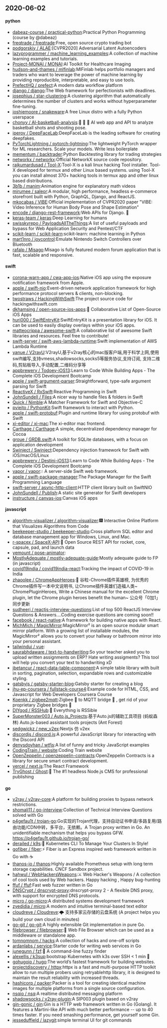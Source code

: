 ## 2020-06-02

#### python
* [dabeaz-course / practical-python](https://github.com/dabeaz-course/practical-python):Practical Python Programming (course by @dabeaz)
* [freqtrade / freqtrade](https://github.com/freqtrade/freqtrade):Free, open source crypto trading bot
* [podgorskiy / ALAE](https://github.com/podgorskiy/ALAE):[CVPR2020] Adversarial Latent Autoencoders
* [lazyprogrammer / machine_learning_examples](https://github.com/lazyprogrammer/machine_learning_examples):A collection of machine learning examples and tutorials.
* [Project-MONAI / MONAI](https://github.com/Project-MONAI/MONAI):AI Toolkit for Healthcare Imaging
* [hudson-and-thames / mlfinlab](https://github.com/hudson-and-thames/mlfinlab):MlFinlab helps portfolio managers and traders who want to leverage the power of machine learning by providing reproducible, interpretable, and easy to use tools.
* [PrefectHQ / prefect](https://github.com/PrefectHQ/prefect):A modern data workflow platform
* [django / django](https://github.com/django/django):The Web framework for perfectionists with deadlines.
* [josephius / star-clustering](https://github.com/josephius/star-clustering):A clustering algorithm that automatically determines the number of clusters and works without hyperparameter fine-tuning.
* [joshiemoore / snakeware](https://github.com/joshiemoore/snakeware):A free Linux distro with a fully Python userspace
* [chonyy / AI-basketball-analysis](https://github.com/chonyy/AI-basketball-analysis):🏀
🤖
🏀
AI web app and API to analyze basketball shots and shooting pose.
* [iperov / DeepFaceLab](https://github.com/iperov/DeepFaceLab):DeepFaceLab is the leading software for creating deepfakes.
* [PyTorchLightning / pytorch-lightning](https://github.com/PyTorchLightning/pytorch-lightning):The lightweight PyTorch wrapper for ML researchers. Scale your models. Write less boilerplate
* [mementum / backtrader](https://github.com/mementum/backtrader):Python Backtesting library for trading strategies
* [networkx / networkx](https://github.com/networkx/networkx):Official NetworkX source code repository.
* [rajkumardusad / Tool-X](https://github.com/rajkumardusad/Tool-X):Tool-X is a kali linux hacking Tool installer. Tool-X developed for termux and other Linux based systems. using Tool-X you can install almost 370+ hacking tools in termux app and other linux based distributions.
* [3b1b / manim](https://github.com/3b1b/manim):Animation engine for explanatory math videos
* [mirumee / saleor](https://github.com/mirumee/saleor):A modular, high performance, headless e-commerce storefront built with Python, GraphQL, Django, and ReactJS.
* [mkocabas / VIBE](https://github.com/mkocabas/VIBE):Official implementation of CVPR2020 paper "VIBE: Video Inference for Human Body Pose and Shape Estimation"
* [encode / django-rest-framework](https://github.com/encode/django-rest-framework):Web APIs for Django.
🎸
* [keras-team / keras](https://github.com/keras-team/keras):Deep Learning for humans
* [swisskyrepo / PayloadsAllTheThings](https://github.com/swisskyrepo/PayloadsAllTheThings):A list of useful payloads and bypass for Web Application Security and Pentest/CTF
* [scikit-learn / scikit-learn](https://github.com/scikit-learn/scikit-learn):scikit-learn: machine learning in Python
* [mart1nro / joycontrol](https://github.com/mart1nro/joycontrol):Emulate Nintendo Switch Controllers over Bluetooth
* [rafalp / Misago](https://github.com/rafalp/Misago):Misago is fully featured modern forum application that is fast, scalable and responsive.

#### swift
* [corona-warn-app / cwa-app-ios](https://github.com/corona-warn-app/cwa-app-ios):Native iOS app using the exposure notification framework from Apple.
* [apple / swift-nio](https://github.com/apple/swift-nio):Event-driven network application framework for high performance protocol servers & clients, non-blocking.
* [twostraws / HackingWithSwift](https://github.com/twostraws/HackingWithSwift):The project source code for hackingwithswift.com
* [dkhamsing / open-source-ios-apps](https://github.com/dkhamsing/open-source-ios-apps):📱
Collaborative List of Open-Source iOS Apps
* [huri000 / SwiftEntryKit](https://github.com/huri000/SwiftEntryKit):SwiftEntryKit is a presentation library for iOS. It can be used to easily display overlays within your iOS apps.
* [matteocrippa / awesome-swift](https://github.com/matteocrippa/awesome-swift):A collaborative list of awesome Swift libraries and resources. Feel free to contribute!
* [swift-server / swift-aws-lambda-runtime](https://github.com/swift-server/swift-aws-lambda-runtime):Swift implementation of AWS Lambda Runtime
* [yanue / V2rayU](https://github.com/yanue/V2rayU):V2rayU,基于v2ray核心的mac版客户端,用于科学上网,使用swift编写,支持vmess,shadowsocks,socks5等服务协议,支持订阅, 支持二维码,剪贴板导入,手动配置,二维码分享等
* [appbrewery / Todoey-iOS13](https://github.com/appbrewery/Todoey-iOS13):Learn to Code While Building Apps - The Complete iOS Development Bootcamp
* [apple / swift-argument-parser](https://github.com/apple/swift-argument-parser):Straightforward, type-safe argument parsing for Swift
* [ReactiveX / RxSwift](https://github.com/ReactiveX/RxSwift):Reactive Programming in Swift
* [JohnSundell / Files](https://github.com/JohnSundell/Files):A nicer way to handle files & folders in Swift
* [Quick / Nimble](https://github.com/Quick/Nimble):A Matcher Framework for Swift and Objective-C
* [pvieito / PythonKit](https://github.com/pvieito/PythonKit):Swift framework to interact with Python.
* [apple / swift-protobuf](https://github.com/apple/swift-protobuf):Plugin and runtime library for using protobuf with Swift
* [xi-editor / xi-mac](https://github.com/xi-editor/xi-mac):The xi-editor mac frontend.
* [Carthage / Carthage](https://github.com/Carthage/Carthage):A simple, decentralized dependency manager for Cocoa
* [groue / GRDB.swift](https://github.com/groue/GRDB.swift):A toolkit for SQLite databases, with a focus on application development
* [Swinject / Swinject](https://github.com/Swinject/Swinject):Dependency injection framework for Swift with iOS/macOS/Linux
* [appbrewery / Destini-iOS13](https://github.com/appbrewery/Destini-iOS13):Learn to Code While Building Apps - The Complete iOS Development Bootcamp
* [vapor / vapor](https://github.com/vapor/vapor):💧
A server-side Swift web framework.
* [apple / swift-package-manager](https://github.com/apple/swift-package-manager):The Package Manager for the Swift Programming Language
* [swift-server / async-http-client](https://github.com/swift-server/async-http-client):HTTP client library built on SwiftNIO
* [JohnSundell / Publish](https://github.com/JohnSundell/Publish):A static site generator for Swift developers
* [instructure / canvas-ios](https://github.com/instructure/canvas-ios):Canvas iOS apps

#### javascript
* [algorithm-visualizer / algorithm-visualizer](https://github.com/algorithm-visualizer/algorithm-visualizer):🎆
Interactive Online Platform that Visualizes Algorithms from Code
* [beekeeper-studio / beekeeper-studio](https://github.com/beekeeper-studio/beekeeper-studio):Cross platform SQL editor and database management app for Windows, Linux, and Mac.
* [r-spacex / SpaceX-API](https://github.com/r-spacex/SpaceX-API):🚀
Open Source REST API for rocket, core, capsule, pad, and launch data
* [yemount / pose-animator](https://github.com/yemount/pose-animator):
* [MostlyAdequate / mostly-adequate-guide](https://github.com/MostlyAdequate/mostly-adequate-guide):Mostly adequate guide to FP (in javascript)
* [covid19india / covid19india-react](https://github.com/covid19india/covid19india-react):Tracking the impact of COVID-19 in India
* [zhaoolee / ChromeAppHeroes](https://github.com/zhaoolee/ChromeAppHeroes):🌈
谷粒-Chrome插件英雄榜, 为优秀的Chrome插件写一本中文说明书, 让Chrome插件英雄们造福人类~ ChromePluginHeroes, Write a Chinese manual for the excellent Chrome plugin, let the Chrome plugin heroes benefit the human~ 公众号「0加1」同步更新
* [sudheerj / reactjs-interview-questions](https://github.com/sudheerj/reactjs-interview-questions):List of top 500 ReactJS Interview Questions & Answers....Coding exercise questions are coming soon!!
* [facebook / react-native](https://github.com/facebook/react-native):A framework for building native apps with React.
* [MichMich / MagicMirror](https://github.com/MichMich/MagicMirror):MagicMirror² is an open source modular smart mirror platform. With a growing list of installable modules, the MagicMirror² allows you to convert your hallway or bathroom mirror into your personal assistant.
* [tailwindui / vue](https://github.com/tailwindui/vue):
* [saurabhdaware / text-to-handwriting](https://github.com/saurabhdaware/text-to-handwriting):So your teacher asked you to upload written assignments on ERP? Hate writing assigments? This tool will help you convert your text to handwriting xD
* [jbetancur / react-data-table-component](https://github.com/jbetancur/react-data-table-component):A simple table library with built in sorting, pagination, selection, expandable rows and customizable styling.
* [gatsbyjs / gatsby-starter-blog](https://github.com/gatsbyjs/gatsby-starter-blog):Gatsby starter for creating a blog
* [jhu-ep-coursera / fullstack-course4](https://github.com/jhu-ep-coursera/fullstack-course4):Example code for HTML, CSS, and Javascript for Web Developers Coursera Course
* [Koenkk / zigbee2mqtt](https://github.com/Koenkk/zigbee2mqtt):Zigbee
🐝
to MQTT bridge
🌉
, get rid of your proprietary Zigbee bridges
🔨
* [DIYgod / RSSHub](https://github.com/DIYgod/RSSHub):🍰
Everything is RSSible
* [SuperMonster003 / Auto.js_Projects](https://github.com/SuperMonster003/Auto.js_Projects):基于Auto.js的辅助工具项目 (蚂蚁森林) Auto.js-based assistant tools projects (Ant Forest)
* [sedgwickz / new_v2ex](https://github.com/sedgwickz/new_v2ex):Nextjs 仿 v2ex
* [discordjs / discord.js](https://github.com/discordjs/discord.js):A powerful JavaScript library for interacting with the Discord API
* [denysdovhan / wtfjs](https://github.com/denysdovhan/wtfjs):A list of funny and tricky JavaScript examples
* [CodingTrain / website](https://github.com/CodingTrain/website):Coding Train website
* [OpenZeppelin / openzeppelin-contracts](https://github.com/OpenZeppelin/openzeppelin-contracts):OpenZeppelin Contracts is a library for secure smart contract development.
* [vercel / next.js](https://github.com/vercel/next.js):The React Framework
* [TryGhost / Ghost](https://github.com/TryGhost/Ghost):👻
The #1 headless Node.js CMS for professional publishing

#### go
* [v2ray / v2ray-core](https://github.com/v2ray/v2ray-core):A platform for building proxies to bypass network restrictions.
* [shomali11 / go-interview](https://github.com/shomali11/go-interview):Collection of Technical Interview Questions solved with Go
* [p4gefau1t / trojan-go](https://github.com/p4gefau1t/trojan-go):Go实现的Trojan代理，支持自动证书申请/多路复用/路由功能/CDN中转，多平台，无依赖。A Trojan proxy written in Go. An unidentifiable mechanism that helps you bypass GFW. https://p4gefau1t.github.io/trojan-go/
* [derailed / k9s](https://github.com/derailed/k9s):🐶
Kubernetes CLI To Manage Your Clusters In Style!
* [gofiber / fiber](https://github.com/gofiber/fiber):⚡️
Fiber is an Express inspired web framework written in Go with
☕️
* [thanos-io / thanos](https://github.com/thanos-io/thanos):Highly available Prometheus setup with long term storage capabilities. CNCF Sandbox project.
* [hahwul / WebHackersWeapons](https://github.com/hahwul/WebHackersWeapons):⚔️
Web Hacker's Weapons / A collection of cool tools used by Web hackers. Happy hacking , Happy bug-hunting
* [ffuf / ffuf](https://github.com/ffuf/ffuf):Fast web fuzzer written in Go
* [DNSCrypt / dnscrypt-proxy](https://github.com/DNSCrypt/dnscrypt-proxy):dnscrypt-proxy 2 - A flexible DNS proxy, with support for encrypted DNS protocols.
* [micro / go-micro](https://github.com/micro/go-micro):A distributed systems development framework
* [zyedidia / micro](https://github.com/zyedidia/micro):A modern and intuitive terminal-based text editor
* [cloudreve / Cloudreve](https://github.com/cloudreve/Cloudreve):🌩
支持多家云存储的云盘系统 (A project helps you build your own cloud in minutes)
* [go-git / go-git](https://github.com/go-git/go-git):A highly extensible Git implementation in pure Go.
* [filebrowser / filebrowser](https://github.com/filebrowser/filebrowser):📂
Web File Browser which can be used as a middleware or standalone app.
* [tomnomnom / hacks](https://github.com/tomnomnom/hacks):A collection of hacks and one-off scripts
* [ardanlabs / service](https://github.com/ardanlabs/service):Starter code for writing web services in Go
* [junegunn / fzf](https://github.com/junegunn/fzf):🌸
A command-line fuzzy finder
* [alexellis / k3sup](https://github.com/alexellis/k3sup):bootstrap Kubernetes with k3s over SSH < 1 min
🚀
* [gohugoio / hugo](https://github.com/gohugoio/hugo):The world’s fastest framework for building websites.
* [projectdiscovery / httpx](https://github.com/projectdiscovery/httpx):httpx is a fast and multi-purpose HTTP toolkit allow to run multiple probers using retryablehttp library, it is designed to maintain the result reliability with increased threads.
* [hashicorp / packer](https://github.com/hashicorp/packer):Packer is a tool for creating identical machine images for multiple platforms from a single source configuration.
* [nsqio / nsq](https://github.com/nsqio/nsq):A realtime distributed messaging platform
* [shadowsocks / v2ray-plugin](https://github.com/shadowsocks/v2ray-plugin):A SIP003 plugin based on v2ray
* [gin-gonic / gin](https://github.com/gin-gonic/gin):Gin is a HTTP web framework written in Go (Golang). It features a Martini-like API with much better performance -- up to 40 times faster. If you need smashing performance, get yourself some Gin.
* [jesseduffield / lazygit](https://github.com/jesseduffield/lazygit):simple terminal UI for git commands
